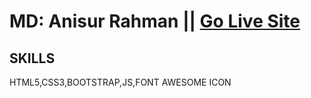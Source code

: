 # MD: Anisur Rahman || [Go Live Site](https://aranis121.github.io/Fitness/)
## SKILLS
HTML5,CSS3,BOOTSTRAP,JS,FONT AWESOME ICON
